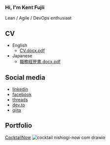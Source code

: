 ### Hi, I'm Kent Fujii

Lean / Agile / DevOps enthusiast

## CV

- English
    - [CV.docx.pdf](https://github.com/KentFujii/KentFujii/files/12556740/kent-cv.docx.pdf)
- Japanese
    - [職務経歴書.docx.pdf](https://github.com/KentFujii/KentFujii/files/13146631/docx.pdf)

## Social media

- [linkedin](https://www.linkedin.com/in/KentFujii/)
- [facebook](https://www.facebook.com/kent.fujii/)
- [threads](https://www.threads.net/@kentfujii)
- [dev.to](https://dev.to/kentfujii)
- [qiita](https://qiita.com/KentFujii)

## Portfolio

[CocktailNow](https://cocktail.nishiogi-now.com/)
![cocktail nishiogi-now com drawio](https://github.com/KentFujii/KentFujii/assets/10591076/f64e7ef6-0fa1-447a-ada3-99e950f82f6d)
